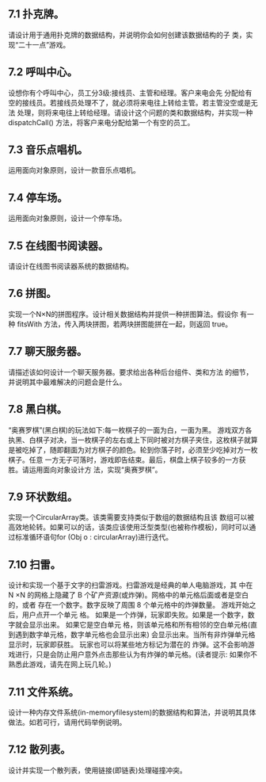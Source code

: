## 7.1 扑克牌。

请设计用于通用扑克牌的数据结构，并说明你会如何创建该数据结构的子 类，实现“二十一点”游戏。

## 7.2 呼叫中心。

设想你有个呼叫中心，员工分3级:接线员、主管和经理。客户来电会先 分配给有空的接线员。若接线员处理不了，就必须将来电往上转给主管。若主管没空或是无法 处理，则将来电往上转给经理。请设计这个问题的类和数据结构，并实现一种 dispatchCall() 方法，将客户来电分配给第一个有空的员工。



## 7.3 音乐点唱机。

运用面向对象原则，设计一款音乐点唱机。



## 7.4 停车场。

运用面向对象原则，设计一个停车场。



## 7.5 在线图书阅读器。

请设计在线图书阅读器系统的数据结构。



## 7.6 拼图。

实现一个N×N的拼图程序。设计相关数据结构并提供一种拼图算法。假设你 有一种 fitsWith 方法，传入两块拼图，若两块拼图能拼在一起，则返回 true。



## 7.7 聊天服务器。

请描述该如何设计一个聊天服务器。要求给出各种后台组件、类和方法 的细节，并说明其中最难解决的问题会是什么。

## 7.8 黑白棋。

“奥赛罗棋”(黑白棋)的玩法如下:每一枚棋子的一面为白，一面为黑。 游戏双方各执黑、白棋子对决，当一枚棋子的左右或上下同时被对方棋子夹住，这枚棋子就算 是被吃掉了，随即翻面为对方棋子的颜色。轮到你落子时，必须至少吃掉对方一枚棋子。任意 一方无子可落时，游戏即告结束。最后，棋盘上棋子较多的一方获胜。请运用面向对象设计方 法，实现“奥赛罗棋”。

## 7.9 环状数组。

实现一个CircularArray类。该类需要支持类似于数组的数据结构且该 数组可以被高效地轮转。如果可以的话，该类应该使用泛型类型(也被称作模板)，同时可以通 过标准循环语句for (Obj o : circularArray)进行迭代。

## 7.10 扫雷。

设计和实现一个基于文字的扫雷游戏。扫雷游戏是经典的单人电脑游戏，其 中在 N ×N 的网格上隐藏了 B 个矿产资源(或炸弹)。网格中的单元格后面或者是空白的，或者 存在一个数字。数字反映了周围 8 个单元格中的炸弹数量。 游戏开始之后，用户点开一个单元 格。 如果是一个炸弹，玩家即失败。如果是一个数字，数字就会显示出来。 如果它是空白单元 格，则该单元格和所有相邻的空白单元格(直到遇到数字单元格，数字单元格也会显示出来) 会显示出来。当所有非炸弹单元格显示时，玩家即获胜。 玩家也可以将某些地方标记为潜在的 炸弹。这不会影响游戏进行，只是会防止用户意外点击那些认为有炸弹的单元格。(读者提示: 如果你不熟悉此游戏，请先在网上玩几轮。)



## 7.11 文件系统。

设计一种内存文件系统(in-memoryfilesystem)的数据结构和算法，并说明其具体做法。如若可行，请用代码举例说明。



## 7.12 散列表。

设计并实现一个散列表，使用链接(即链表)处理碰撞冲突。